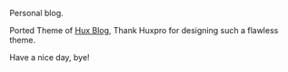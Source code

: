 Personal blog.

Ported Theme of [Hux Blog](https://github.com/Huxpro/huxpro.github.io/), Thank Huxpro for designing such a flawless theme.

Have a nice day, bye!